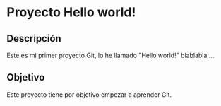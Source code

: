 # Proyecto Hello world!

## Descripción
Este es mi primer proyecto Git, lo he llamado "Hello world!" blablabla ...

## Objetivo
Este proyecto tiene por objetivo empezar a aprender Git.


